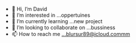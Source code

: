 - 👋 Hi, I’m David
- 👀 I’m interested in ...oppertuines 
- 🌱 I’m currently learning ...new project 
- 💞️ I’m looking to collaborate on ...bussiness 
- 📫 How to reach me ...blursur89@icloud.commm

<!---
Malibudloc/Malibudloc is a ✨ special ✨ repository because its `README.md` (this file) appears on your GitHub profile.
You can click the Preview link to take a look at your changes.
--->
